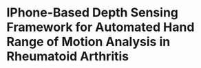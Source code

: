 # IPhone-Based Depth Sensing Framework for Automated Hand Range of Motion Analysis in Rheumatoid Arthritis

